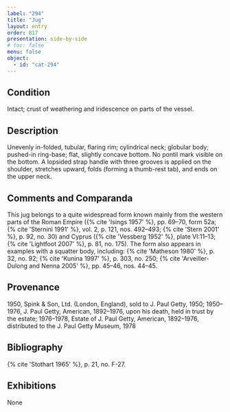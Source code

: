 ```yaml
---
label: "294"
title: "Jug"
layout: entry
order: 817
presentation: side-by-side
# toc: false
menu: false
object:
  - id: "cat-294"
---
```


## Condition

Intact; crust of weathering and iridescence on parts of the vessel.

## Description

Unevenly in-folded, tubular, flaring rim; cylindrical neck; globular body; pushed-in ring-base; flat, slightly concave bottom. No pontil mark visible on the bottom. A lopsided strap handle with three grooves is applied on the shoulder, stretches upward, folds (forming a thumb-rest tab), and ends on the upper neck.

## Comments and Comparanda

This jug belongs to a quite widespread form known mainly from the western parts of the Roman Empire ({% cite 'Isings 1957' %}, pp. 69–70, form 52a; {% cite 'Sternini 1991' %}, vol. 2, p. 121, nos. 492–493; {% cite 'Stern 2001' %}, p. 92, no. 30) and Cyprus ({% cite 'Vessberg 1952' %}, plate VI:11–13; {% cite 'Lightfoot 2007' %}, p. 81, no. 175). The form also appears in examples with a squatter body, including: {% cite 'Matheson 1980' %}, p. 32, no. 92; {% cite 'Kunina 1997' %}, p. 303, no. 250; {% cite 'Arveiller-Dulong and Nenna 2005' %}, pp. 45–46, nos. 44–45.

## Provenance

1950, Spink & Son, Ltd. (London, England), sold to J. Paul Getty, 1950; 1950–1976, J. Paul Getty, American, 1892–1976, upon his death, held in trust by the estate; 1976–1978, Estate of J. Paul Getty, American, 1892–1976, distributed to the J. Paul Getty Museum, 1978

## Bibliography

{% cite 'Stothart 1965' %}, p. 21, no. F-27.

## Exhibitions

None